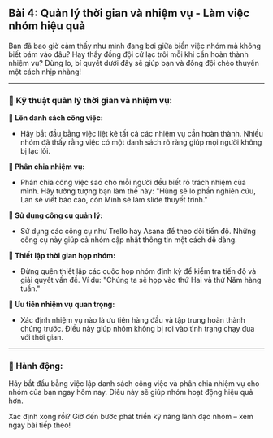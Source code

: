 ## Bài 4: Quản lý thời gian và nhiệm vụ - Làm việc nhóm hiệu quả

Bạn đã bao giờ cảm thấy như mình đang bơi giữa biển việc nhóm mà không biết bám vào đâu? Hay thấy đồng đội cứ lạc trôi mỗi khi cần hoàn thành nhiệm vụ? Đừng lo, bí quyết dưới đây sẽ giúp bạn và đồng đội chèo thuyền một cách nhịp nhàng!

---

### 📌 Kỹ thuật quản lý thời gian và nhiệm vụ:

**🔹 Lên danh sách công việc:**
- Hãy bắt đầu bằng việc liệt kê tất cả các nhiệm vụ cần hoàn thành. Nhiều nhóm đã thấy rằng việc có một danh sách rõ ràng giúp mọi người không bị lạc lối.

**🔹 Phân chia nhiệm vụ:**
- Phân chia công việc sao cho mỗi người đều biết rõ trách nhiệm của mình. Hãy tưởng tượng bạn làm thế này: "Hùng sẽ lo phần nghiên cứu, Lan sẽ viết báo cáo, còn Minh sẽ làm slide thuyết trình."

**🔹 Sử dụng công cụ quản lý:**
- Sử dụng các công cụ như Trello hay Asana để theo dõi tiến độ. Những công cụ này giúp cả nhóm cập nhật thông tin một cách dễ dàng.

**🔹 Thiết lập thời gian họp nhóm:**
- Đừng quên thiết lập các cuộc họp nhóm định kỳ để kiểm tra tiến độ và giải quyết vấn đề. Ví dụ: "Chúng ta sẽ họp vào thứ Hai và thứ Năm hàng tuần."

**🔹 Ưu tiên nhiệm vụ quan trọng:**
- Xác định nhiệm vụ nào là ưu tiên hàng đầu và tập trung hoàn thành chúng trước. Điều này giúp nhóm không bị rơi vào tình trạng chạy đua với thời gian.

---

### 🚀 Hành động:

Hãy bắt đầu bằng việc lập danh sách công việc và phân chia nhiệm vụ cho nhóm của bạn ngay hôm nay. Điều này sẽ giúp nhóm hoạt động hiệu quả hơn.

Xác định xong rồi? Giờ đến bước phát triển kỹ năng lãnh đạo nhóm – xem ngay bài tiếp theo!